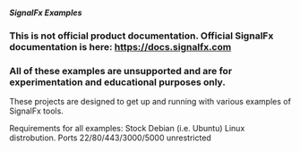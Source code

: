 ##### SignalFx Examples

### This is not official product documentation. Official SignalFx documentation is here: https://docs.signalfx.com
### All of these examples are unsupported and are for experimentation and educational purposes only.

These projects are designed to get up and running with various examples of SignalFx tools.



Requirements for all examples:
Stock Debian (i.e. Ubuntu) Linux distrobution.
Ports 22/80/443/3000/5000 unrestricted
